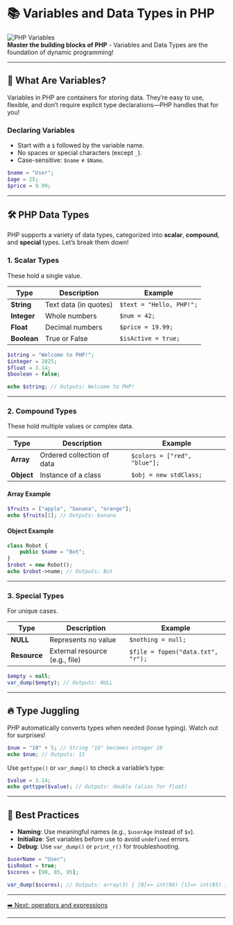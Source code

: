 # 📚 Variables and Data Types in PHP

![PHP Variables](https://img.shields.io/badge/PHP-Variables%20&%20Data%20Types-blue?style=for-the-badge&logo=php)  
**Master the building blocks of PHP** - Variables and Data Types are the foundation of dynamic programming!

---

## 🌟 What Are Variables?

Variables in PHP are containers for storing data. They’re easy to use, flexible, and don’t require explicit type declarations—PHP handles that for you!

### Declaring Variables
- Start with a `$` followed by the variable name.
- No spaces or special characters (except `_`).
- Case-sensitive: `$name` ≠ `$Name`.

```php
$name = "User";
$age = 25;
$price = 9.99;
```

---

## 🛠️ PHP Data Types

PHP supports a variety of data types, categorized into **scalar**, **compound**, and **special** types. Let’s break them down!

### 1. Scalar Types
These hold a single value.

| Type        | Description                     | Example                  |
|-------------|---------------------------------|--------------------------|
| **String**  | Text data (in quotes)          | `$text = "Hello, PHP!";` |
| **Integer** | Whole numbers                 | `$num = 42;`            |
| **Float**   | Decimal numbers               | `$price = 19.99;`       |
| **Boolean** | True or False                 | `$isActive = true;`     |

```php
$string = "Welcome to PHP!";
$integer = 2025;
$float = 3.14;
$boolean = false;

echo $string; // Outputs: Welcome to PHP!
```

---

### 2. Compound Types
These hold multiple values or complex data.

| Type        | Description                     | Example                  |
|-------------|---------------------------------|--------------------------|
| **Array**   | Ordered collection of data     | `$colors = ["red", "blue"];` |
| **Object**  | Instance of a class            | `$obj = new stdClass;`   |

#### Array Example
```php
$fruits = ["apple", "banana", "orange"];
echo $fruits[1]; // Outputs: banana
```

#### Object Example
```php
class Robot {
    public $name = "Bot";
}
$robot = new Robot();
echo $robot->name; // Outputs: Bot
```

---

### 3. Special Types
For unique cases.

| Type        | Description                     | Example                  |
|-------------|---------------------------------|--------------------------|
| **NULL**    | Represents no value            | `$nothing = null;`       |
| **Resource**| External resource (e.g., file) | `$file = fopen("data.txt", "r");` |

```php
$empty = null;
var_dump($empty); // Outputs: NULL
```

---

## 🔥 Type Juggling
PHP automatically converts types when needed (loose typing). Watch out for surprises!

```php
$num = "10" + 5; // String "10" becomes integer 10
echo $num; // Outputs: 15
```

Use `gettype()` or `var_dump()` to check a variable’s type:
```php
$value = 3.14;
echo gettype($value); // Outputs: double (alias for float)
```

---

## 🎯 Best Practices
- **Naming**: Use meaningful names (e.g., `$userAge` instead of `$x`).
- **Initialize**: Set variables before use to avoid `undefined` errors.
- **Debug**: Use `var_dump()` or `print_r()` for troubleshooting.

```php
$userName = "User";
$isRobot = true;
$scores = [90, 85, 95];

var_dump($scores); // Outputs: array(3) { [0]=> int(90) [1]=> int(85) [2]=> int(95) }
```

---

[➡️ Next: operators and expressions](operators_and_expressions.md)

---
